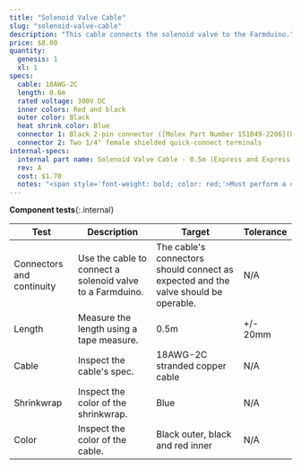 ```yaml
---
title: "Solenoid Valve Cable"
slug: "solenoid-valve-cable"
description: "This cable connects the solenoid valve to the Farmduino."
price: $8.00
quantity:
  genesis: 1
  xl: 1
specs:
  cable: 18AWG-2C
  length: 0.6m
  rated voltage: 300V DC
  inner colors: Red and black
  outer color: Black
  heat shrink color: Blue
  connector 1: Black 2-pin connector ([Molex Part Number 151049-2206](https://www.molex.com/molex/products/datasheet.jsp?part=active/1510492206_CRIMP_HOUSINGS.xml))
  connector 2: Two 1/4" female shielded quick-connect terminals
internal-specs:
  internal part name: Solenoid Valve Cable - 0.5m (Express and Express XL)=
  rev: A
  cost: $1.70
  notes: "<span style='font-weight: bold; color: red;'>Must perform a continuity check at factory</span>"
---
```


**Component tests**{:.internal}

|Test         |Description  |Target       |Tolerance    |
|-------------|-------------|-------------|-------------|
|Connectors and continuity|Use the cable to connect a solenoid valve to a Farmduino.|The cable's connectors should connect as expected and the valve should be operable.|N/A
|Length       |Measure the length using a tape measure.|0.5m|+/- 20mm
|Cable        |Inspect the cable's spec.|18AWG-2C stranded copper cable|N/A
|Shrinkwrap   |Inspect the color of the shrinkwrap.|Blue|N/A
|Color        |Inspect the color of the cable.|Black outer, black and red inner|N/A
